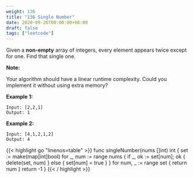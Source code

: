 ```yaml
---
weight: 136
title: "136 Single Number"
date: 2020-09-26T00:00:00+08:00
draft: false
tags: ["leetcode"]
---
```


Given a **non-empty** array of integers, every element appears twice except for one. Find that single one.

**Note:**

Your algorithm should have a linear runtime complexity. Could you implement it without using extra memory?

**Example 1:**
```
Input: [2,2,1]
Output: 1
```
**Example 2:**
```
Input: [4,1,2,1,2]
Output: 4
```
<div class="tabs"></div>
<div class="tab-content">
<div id="golang" class="lang">
{{< highlight go "linenos=table" >}}
func singleNumber(nums []int) int {
    set := make(map[int]bool)
    for _, num := range nums {
        if _, ok := set[num]; ok {
            delete(set, num)
        } else {
            set[num] = true
        }
    }
    for num, _ := range set {
        return num
    }
    return -1
}
{{< / highlight >}}
</div>
<div id="runtime" class="lang" style="display:none">
    <div class="code-link">
        <a href="https://runtime.siwei.dev/?src=leetcode136" target="_blank">https://runtime.siwei.dev/?src=leetcode136</a>
    </div>
</div>
</div>
